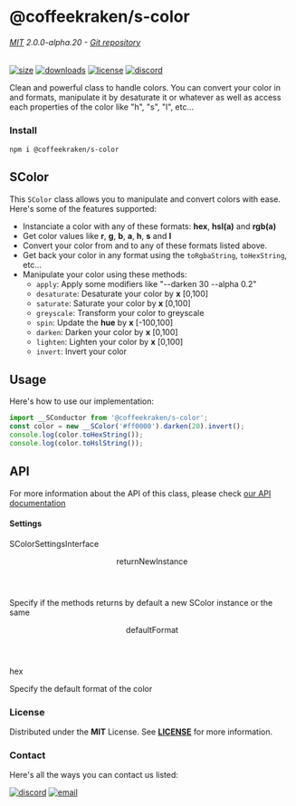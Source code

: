 <!-- This file has been generated using
     the "@coffeekraken/s-markdown-builder" package.
     !!! Do not edit it directly... -->


<!-- header -->
# @coffeekraken/s-color

###### [MIT](./license) 2.0.0-alpha.20 - [Git repository]()

<!-- shields -->
[![size](https://shields.io/bundlephobia/min/@coffeekraken/s-color?style=for-the-badge)](https://www.npmjs.com/package/@coffeekraken/s-color)
[![downloads](https://shields.io/npm/dm/@coffeekraken/s-color?style=for-the-badge)](https://www.npmjs.com/package/@coffeekraken/s-color)
[![license](https://shields.io/npm/l/@coffeekraken/s-color?style=for-the-badge)](./LICENSE)
[![discord](https://img.shields.io/discord/940362961682333767?color=5100FF&amp;label=Join%20us%20on%20Discord&amp;style=for-the-badge)](https://discord.gg/HzycksDJ)

<!-- description -->
Clean and powerful class to handle colors. You can convert your color in and formats, manipulate it by desaturate it or whatever as well as access each properties of the color like &quot;h&quot;, &quot;s&quot;, &quot;l&quot;, etc...

<!-- install -->
### Install

```shell
npm i @coffeekraken/s-color

```

<!-- body -->

<!--
/**
* @name            README
* @namespace       doc
* @type            Markdown
* @platform        md
* @status          stable
* @menu            Documentation           /doc/readme
*
* @since           2.0.0
* @author    Olivier Bossel <olivier.bossel@gmail.com> (https://coffeekraken.io)
*/
-->

## SColor

This `SColor` class allows you to manipulate and convert colors with ease. Here's some of the features supported:

-   Instanciate a color with any of these formats: **hex**, **hsl(a)** and **rgb(a)**
-   Get color values like **r**, **g**, **b**, **a**, **h**, **s** and **l**
-   Convert your color from and to any of these formats listed above.
-   Get back your color in any format using the `toRgbaString`, `toHexString`, etc...
-   Manipulate your color using these methods:
    -   `apply`: Apply some modifiers like "--darken 30 --alpha 0.2"
    -   `desaturate`: Desaturate your color by **x** [0,100]
    -   `saturate`: Saturate your color by **x** [0,100]
    -   `greyscale`: Transform your color to greyscale
    -   `spin`: Update the **hue** by **x** [-100,100]
    -   `darken`: Darken your color by **x** [0,100]
    -   `lighten`: Lighten your color by **x** [0,100]
    -   `invert`: Invert your color

## Usage

Here's how to use our implementation:

```js
import __SConductor from '@coffeekraken/s-color';
const color = new __SColor('#ff0000').darken(20).invert();
console.log(color.toHexString());
console.log(color.toHslString());

```

## API

For more information about the API of this class, please check [our API documentation](/api/@coffeekraken.s-color.shared.SColor)

#### Settings

<span class="s-typo s-typo--code">
SColorSettingsInterface
</span>

<dl>
<dt class="s-font s-font--40 s-mbe s-mbe--30">
<header class="s-flex s-bg s-bg--main-surface s-radius">
<div class="s-flex-item s-flex-item--grow s-tc s-tc--accent s-p s-p--30 s-typo s-typo--strong">
returnNewInstance             </div>
<div class="s-typo s-typo--bold s-p s-p--30 s-tc s-tc--info"></div>
</header>
<p class="s-typo s-typo--p s-p s-p--30">Specify if the methods returns by default a new SColor instance or the same</p>
</dt>
<dt class="s-font s-font--40 s-mbe s-mbe--30">
<header class="s-flex s-bg s-bg--main-surface s-radius">
<div class="s-flex-item s-flex-item--grow s-tc s-tc--accent s-p s-p--30 s-typo s-typo--strong">
defaultFormat             </div>
<div class="s-typo s-typo--bold s-p s-p--30 s-tc s-tc--info"></div>
</header>
<div class="s-pi s-pi--30 s-mbs s-mbs--40">
<div class="s-typo s-typo--code">hex</div>
</div>
<p class="s-typo s-typo--p s-p s-p--30">Specify the default format of the color</p>
</dt>
</dl>


<!-- license -->
### License

Distributed under the **MIT** License. See **[LICENSE](./license)** for more information.

<!-- contact -->
### Contact

Here's all the ways you can contact us listed:

[![discord](https://img.shields.io/badge/Join%20us%20on%20discord-Join-blueviolet?style=[config.shieldsio.style]&amp;logo=discord)](https://discord.gg/HzycksDJ)
[![email](https://img.shields.io/badge/Email%20us-Go-green?style=[config.shieldsio.style]&amp;logo=Mail.Ru)](mailto:olivier.bossel@gmail.com)
